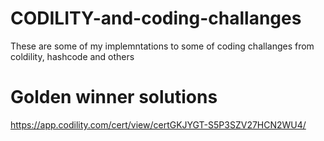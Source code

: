# CODILITY-and-coding-challanges


These are some of my implemntations to some of coding challanges from coldility, hashcode and others 

# Golden winner solutions 

https://app.codility.com/cert/view/certGKJYGT-S5P3SZV27HCN2WU4/
